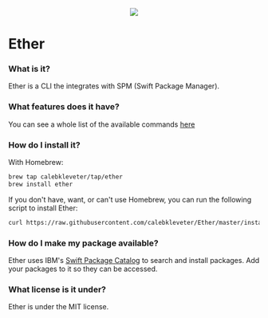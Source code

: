 <p align="center">
  <a href="https://github.com/calebkleveter/Ether/blob/master/assets/ether.png?raw=true">
    <img src="https://github.com/calebkleveter/Ether/blob/master/assets/ether.png?raw=true" />
  </a>
</p>

# Ether

### What is it?

Ether is a CLI the integrates with SPM (Swift Package Manager).

### What features does it have?

You can see a whole list of the available commands [here](https://github.com/calebkleveter/Ether/wiki/Features)

### How do I install it?

With Homebrew:

```bash
brew tap calebkleveter/tap/ether
brew install ether
```

If you don't have, want, or can't use Homebrew, you can run the following script to install Ether:

```bash
curl https://raw.githubusercontent.com/calebkleveter/Ether/master/install.sh | bash
```

### How do I make my package available?

Ether uses IBM's [Swift Package Catalog](https://packagecatalog.com/) to search and install packages. Add your packages to it so they can be accessed.

### What license is it under?

Ether is under the MIT license.
